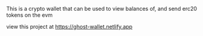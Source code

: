 This is a crypto wallet that can be used to view balances of, and send erc20 tokens on the evm

view this project at https://ghost-wallet.netlify.app
